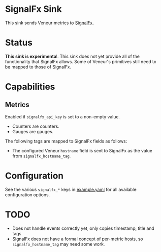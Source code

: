 # SignalFx Sink

This sink sends Veneur metrics to [SignalFx](https://signalfx.com/).

# Status

**This sink is experimental**. This sink does not yet provide all of the functionality that SignalFx allows. Some of Veneur's primitives still need to be mapped to those of SignalFx.

# Capabilities

## Metrics

Enabled if `signalfx_api_key` is set to a non-empty value.

* Counters are counters.
* Gauges are gauges.

The following tags are mapped to SignalFx fields as follows:

* The configured Veneur `hostname` field is sent to SignalFx as the value from `signalfx_hostname_tag`.

# Configuration

See the various `signalfx_*` keys in [example.yaml](https://github.com/stripe/veneur/blob/master/example.yaml) for all available configuration options.

# TODO

* Does not handle events correctly yet, only copies timestamp, title and tags.
* SignalFx does not have a formal concept of per-metric hosts, so `signalfx_hostname_tag` may need some work.
